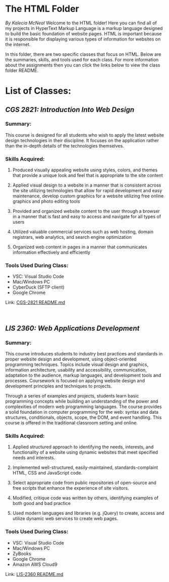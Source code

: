 # The HTML Folder 
<em> By Kalecia McNeal</em>
Welcome to the HTML folder! Here you can find all of my projects in HyperText Markup Language is a markup language designed to build the basic foundation of website pages. HTML is important because it is responsible for displaying various types of information for websites on the internet.  

In this folder, there are two specific classes that focus on HTML. Below are the summaries, skills, and tools used for each class. For more information about the assignments then you can click the links below to view the class folder README.

# List of Classes: 
## <em>CGS 2821: Introduction Into Web Design</em> 
### Summary: 
This course is designed for all students who wish to apply the latest website design technologies in their discipline. It focuses on the application rather than the in-depth details of the technologies themselves.


### Skills Acquired:  
1. Produced visually appealing website using styles, colors, and themes that provide a unique look and feel that is appropriate to the site content

2. Applied visual design to a website in a manner that is consistent across the site utilizing technologies that allow for rapid development and easy maintenance,
develop custom graphics for a website utilizing free online graphics and photo editing tools

3. Provided and organized website content to the user through a browser in a manner that is fast and easy to access and navigate for all types of users

4. Utilized valuable commercial services such as web hosting, domain registrars, web analytics, and search engine optimization

5. Organized web content in pages in a manner that communicates information effectively and efficiently

### Tools Used During Class: 
- VSC: Visual Studio Code 
- Mac/Windows PC 
- CyberDuck (SFTP client)
- Google Chrome 

Link: [CGS-2821 README.md](CGS-2821/README.md "My CGS2821 README file")


<br>

## <em>LIS 2360: Web Applications Development</em> 
### Summary: 
This course introduces students to industry best practices and standards in proper website design and development, using object-oriented programming techniques.  Topics include visual design and graphics, information architecture, usability and accessibility, communication, adaptation to the audience, markup languages, and development tools and processes. Coursework is focused on applying website design and development principles and techniques to projects.

Through a series of examples and projects, students learn basic programming concepts while building an understanding of the power and complexities of modern web programming languages.  The course provides a solid foundation in computer programming for the web:  syntax and data structures, conditionals, objects, scope, the DOM, and event handling.  This course is offered in the traditional classroom setting and online.


### Skills Acquired:  
1. Applied structured approach to identifying the needs, interests, and functionality of a website using dynamic websites that meet specified needs and interests.

2. Implemented well-structured, easily-maintained, standards-complaint HTML, CSS and JavaScript code.

3. Select appropriate code from public repositories of open-source and free scripts that enhance the experience of site visitors.

4. Modified, critique code was written by others, identifying examples of both good and bad practice

5. Used modern languages and libraries (e.g. jQuery) to create, access and utilize dynamic web services to create web pages. 

### Tools Used During Class: 
- VSC: Visual Studio Code 
- Mac/Windows PC 
- ZyBooks 
- Google Chrome 
- Amazon AWS Cloud9 

Link: [LIS-2360 README.md](LIS-2360/README.md "My LIS2360 README file")